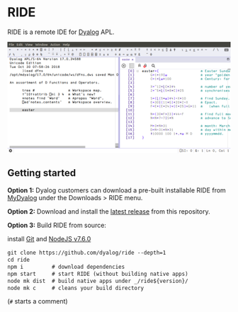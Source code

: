 # RIDE

RIDE is a remote IDE for [Dyalog](www.dyalog.com) APL.

![Screenshot](/screenshot.png?raw=true)

## Getting started

**Option 1:** Dyalog customers can download a pre-built installable RIDE from
[MyDyalog](https://my.dyalog.com/) under the Downloads &gt; RIDE menu.

**Option 2:** Download and install the
[latest release](https://github.com/Dyalog/ride/releases/latest) from this
repository.

**Option 3:** Build RIDE from source:

install [Git](https://git-scm.com/downloads) and [NodeJS v7.6.0](https://nodejs.org/download/release/v7.6.0/)

    git clone https://github.com/dyalog/ride --depth=1
    cd ride
    npm i         # download dependencies
    npm start     # start RIDE (without building native apps)
    node mk dist  # build native apps under _/ride${version}/
    node mk c     # cleans your build directory

(`#` starts a comment)
